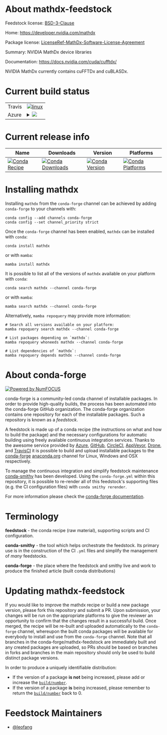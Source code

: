 About mathdx-feedstock
======================

Feedstock license: [BSD-3-Clause](https://github.com/conda-forge/mathdx-feedstock/blob/main/LICENSE.txt)

Home: https://developer.nvidia.com/mathdx

Package license: [LicenseRef-MathDx-Software-License-Agreement](https://docs.nvidia.com/cuda/cufftdx/license.html)

Summary: NVIDIA MathDx device libraries

Documentation: https://docs.nvidia.com/cuda/cufftdx/

NVIDIA MathDx currently contains cuFFTDx and cuBLASDx.


Current build status
====================


<table><tr>
    <td>Travis</td>
    <td>
      <a href="https://app.travis-ci.com/conda-forge/mathdx-feedstock">
        <img alt="linux" src="https://img.shields.io/travis/com/conda-forge/mathdx-feedstock/main.svg?label=Linux">
      </a>
    </td>
  </tr>
    
  <tr>
    <td>Azure</td>
    <td>
      <details>
        <summary>
          <a href="https://dev.azure.com/conda-forge/feedstock-builds/_build/latest?definitionId=23005&branchName=main">
            <img src="https://dev.azure.com/conda-forge/feedstock-builds/_apis/build/status/mathdx-feedstock?branchName=main">
          </a>
        </summary>
        <table>
          <thead><tr><th>Variant</th><th>Status</th></tr></thead>
          <tbody><tr>
              <td>linux_64</td>
              <td>
                <a href="https://dev.azure.com/conda-forge/feedstock-builds/_build/latest?definitionId=23005&branchName=main">
                  <img src="https://dev.azure.com/conda-forge/feedstock-builds/_apis/build/status/mathdx-feedstock?branchName=main&jobName=linux&configuration=linux%20linux_64_" alt="variant">
                </a>
              </td>
            </tr><tr>
              <td>linux_aarch64</td>
              <td>
                <a href="https://dev.azure.com/conda-forge/feedstock-builds/_build/latest?definitionId=23005&branchName=main">
                  <img src="https://dev.azure.com/conda-forge/feedstock-builds/_apis/build/status/mathdx-feedstock?branchName=main&jobName=linux&configuration=linux%20linux_aarch64_" alt="variant">
                </a>
              </td>
            </tr>
          </tbody>
        </table>
      </details>
    </td>
  </tr>
</table>

Current release info
====================

| Name | Downloads | Version | Platforms |
| --- | --- | --- | --- |
| [![Conda Recipe](https://img.shields.io/badge/recipe-mathdx-green.svg)](https://anaconda.org/conda-forge/mathdx) | [![Conda Downloads](https://img.shields.io/conda/dn/conda-forge/mathdx.svg)](https://anaconda.org/conda-forge/mathdx) | [![Conda Version](https://img.shields.io/conda/vn/conda-forge/mathdx.svg)](https://anaconda.org/conda-forge/mathdx) | [![Conda Platforms](https://img.shields.io/conda/pn/conda-forge/mathdx.svg)](https://anaconda.org/conda-forge/mathdx) |

Installing mathdx
=================

Installing `mathdx` from the `conda-forge` channel can be achieved by adding `conda-forge` to your channels with:

```
conda config --add channels conda-forge
conda config --set channel_priority strict
```

Once the `conda-forge` channel has been enabled, `mathdx` can be installed with `conda`:

```
conda install mathdx
```

or with `mamba`:

```
mamba install mathdx
```

It is possible to list all of the versions of `mathdx` available on your platform with `conda`:

```
conda search mathdx --channel conda-forge
```

or with `mamba`:

```
mamba search mathdx --channel conda-forge
```

Alternatively, `mamba repoquery` may provide more information:

```
# Search all versions available on your platform:
mamba repoquery search mathdx --channel conda-forge

# List packages depending on `mathdx`:
mamba repoquery whoneeds mathdx --channel conda-forge

# List dependencies of `mathdx`:
mamba repoquery depends mathdx --channel conda-forge
```


About conda-forge
=================

[![Powered by
NumFOCUS](https://img.shields.io/badge/powered%20by-NumFOCUS-orange.svg?style=flat&colorA=E1523D&colorB=007D8A)](https://numfocus.org)

conda-forge is a community-led conda channel of installable packages.
In order to provide high-quality builds, the process has been automated into the
conda-forge GitHub organization. The conda-forge organization contains one repository
for each of the installable packages. Such a repository is known as a *feedstock*.

A feedstock is made up of a conda recipe (the instructions on what and how to build
the package) and the necessary configurations for automatic building using freely
available continuous integration services. Thanks to the awesome service provided by
[Azure](https://azure.microsoft.com/en-us/services/devops/), [GitHub](https://github.com/),
[CircleCI](https://circleci.com/), [AppVeyor](https://www.appveyor.com/),
[Drone](https://cloud.drone.io/welcome), and [TravisCI](https://travis-ci.com/)
it is possible to build and upload installable packages to the
[conda-forge](https://anaconda.org/conda-forge) [anaconda.org](https://anaconda.org/)
channel for Linux, Windows and OSX respectively.

To manage the continuous integration and simplify feedstock maintenance
[conda-smithy](https://github.com/conda-forge/conda-smithy) has been developed.
Using the ``conda-forge.yml`` within this repository, it is possible to re-render all of
this feedstock's supporting files (e.g. the CI configuration files) with ``conda smithy rerender``.

For more information please check the [conda-forge documentation](https://conda-forge.org/docs/).

Terminology
===========

**feedstock** - the conda recipe (raw material), supporting scripts and CI configuration.

**conda-smithy** - the tool which helps orchestrate the feedstock.
                   Its primary use is in the construction of the CI ``.yml`` files
                   and simplify the management of *many* feedstocks.

**conda-forge** - the place where the feedstock and smithy live and work to
                  produce the finished article (built conda distributions)


Updating mathdx-feedstock
=========================

If you would like to improve the mathdx recipe or build a new
package version, please fork this repository and submit a PR. Upon submission,
your changes will be run on the appropriate platforms to give the reviewer an
opportunity to confirm that the changes result in a successful build. Once
merged, the recipe will be re-built and uploaded automatically to the
`conda-forge` channel, whereupon the built conda packages will be available for
everybody to install and use from the `conda-forge` channel.
Note that all branches in the conda-forge/mathdx-feedstock are
immediately built and any created packages are uploaded, so PRs should be based
on branches in forks and branches in the main repository should only be used to
build distinct package versions.

In order to produce a uniquely identifiable distribution:
 * If the version of a package **is not** being increased, please add or increase
   the [``build/number``](https://docs.conda.io/projects/conda-build/en/latest/resources/define-metadata.html#build-number-and-string).
 * If the version of a package **is** being increased, please remember to return
   the [``build/number``](https://docs.conda.io/projects/conda-build/en/latest/resources/define-metadata.html#build-number-and-string)
   back to 0.

Feedstock Maintainers
=====================

* [@leofang](https://github.com/leofang/)

